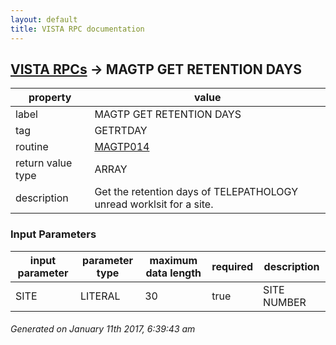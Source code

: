 ```yaml
---
layout: default
title: VISTA RPC documentation
---
```




## [VISTA RPCs](TableOfContent.md) &#8594; MAGTP GET RETENTION DAYS 

 property | value 
--- | --- 
 label | MAGTP GET RETENTION DAYS
 tag | GETRTDAY
 routine | [MAGTP014](http://code.osehra.org/dox/Routine_MAGTP014_source.html)
 return value type | ARRAY
 description | Get the retention days of TELEPATHOLOGY unread worklsit for a site.

### Input Parameters

| input parameter | parameter type | maximum data length | required | description | 
| --- | --- | --- | --- | --- | 
| SITE | LITERAL | 30 | true | SITE NUMBER | 




 ###### Generated on January 11th 2017, 6:39:43 am